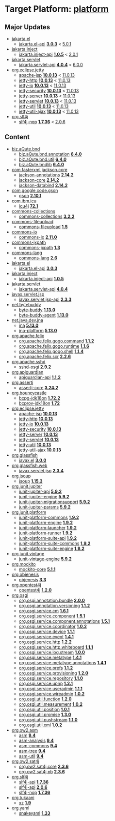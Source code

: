 # Target Platform: [platform](https://raw.githubusercontent.com/eclipse-platform/eclipse.platform.releng.aggregator/master/eclipse.platform.releng.prereqs.sdk/eclipse-sdk-prereqs.target)

## Major Updates
 - [jakarta.el](https://repo1.maven.org/maven2/jakarta/el/)
    - [jakarta.el-api](https://repo1.maven.org/maven2/jakarta/el/jakarta.el-api/) **[3.0.3](https://repo1.maven.org/maven2/jakarta/el/jakarta.el-api/3.0.3)** < [5.0.1](https://repo1.maven.org/maven2/jakarta/el/jakarta.el-api/5.0.1/)
 - [jakarta.inject](https://repo1.maven.org/maven2/jakarta/inject/)
    - [jakarta.inject-api](https://repo1.maven.org/maven2/jakarta/inject/jakarta.inject-api/) **[1.0.5](https://repo1.maven.org/maven2/jakarta/inject/jakarta.inject-api/1.0.5)** < [2.0.1](https://repo1.maven.org/maven2/jakarta/inject/jakarta.inject-api/2.0.1/)
 - [jakarta.servlet](https://repo1.maven.org/maven2/jakarta/servlet/)
    - [jakarta.servlet-api](https://repo1.maven.org/maven2/jakarta/servlet/jakarta.servlet-api/) **[4.0.4](https://repo1.maven.org/maven2/jakarta/servlet/jakarta.servlet-api/4.0.4)** < [6.0.0](https://repo1.maven.org/maven2/jakarta/servlet/jakarta.servlet-api/6.0.0/)
 - [org.eclipse.jetty](https://repo1.maven.org/maven2/org/eclipse/jetty/)
    - [apache-jsp](https://repo1.maven.org/maven2/org/eclipse/jetty/apache-jsp/) **[10.0.13](https://repo1.maven.org/maven2/org/eclipse/jetty/apache-jsp/10.0.13)** < [11.0.13](https://repo1.maven.org/maven2/org/eclipse/jetty/apache-jsp/11.0.13/)
    - [jetty-http](https://repo1.maven.org/maven2/org/eclipse/jetty/jetty-http/) **[10.0.13](https://repo1.maven.org/maven2/org/eclipse/jetty/jetty-http/10.0.13)** < [11.0.13](https://repo1.maven.org/maven2/org/eclipse/jetty/jetty-http/11.0.13/)
    - [jetty-io](https://repo1.maven.org/maven2/org/eclipse/jetty/jetty-io/) **[10.0.13](https://repo1.maven.org/maven2/org/eclipse/jetty/jetty-io/10.0.13)** < [11.0.13](https://repo1.maven.org/maven2/org/eclipse/jetty/jetty-io/11.0.13/)
    - [jetty-security](https://repo1.maven.org/maven2/org/eclipse/jetty/jetty-security/) **[10.0.13](https://repo1.maven.org/maven2/org/eclipse/jetty/jetty-security/10.0.13)** < [11.0.13](https://repo1.maven.org/maven2/org/eclipse/jetty/jetty-security/11.0.13/)
    - [jetty-server](https://repo1.maven.org/maven2/org/eclipse/jetty/jetty-server/) **[10.0.13](https://repo1.maven.org/maven2/org/eclipse/jetty/jetty-server/10.0.13)** < [11.0.13](https://repo1.maven.org/maven2/org/eclipse/jetty/jetty-server/11.0.13/)
    - [jetty-servlet](https://repo1.maven.org/maven2/org/eclipse/jetty/jetty-servlet/) **[10.0.13](https://repo1.maven.org/maven2/org/eclipse/jetty/jetty-servlet/10.0.13)** < [11.0.13](https://repo1.maven.org/maven2/org/eclipse/jetty/jetty-servlet/11.0.13/)
    - [jetty-util](https://repo1.maven.org/maven2/org/eclipse/jetty/jetty-util/) **[10.0.13](https://repo1.maven.org/maven2/org/eclipse/jetty/jetty-util/10.0.13)** < [11.0.13](https://repo1.maven.org/maven2/org/eclipse/jetty/jetty-util/11.0.13/)
    - [jetty-util-ajax](https://repo1.maven.org/maven2/org/eclipse/jetty/jetty-util-ajax/) **[10.0.13](https://repo1.maven.org/maven2/org/eclipse/jetty/jetty-util-ajax/10.0.13)** < [11.0.13](https://repo1.maven.org/maven2/org/eclipse/jetty/jetty-util-ajax/11.0.13/)
 - [org.slf4j](https://repo1.maven.org/maven2/org/slf4j/)
    - [slf4j-nop](https://repo1.maven.org/maven2/org/slf4j/slf4j-nop/) **[1.7.36](https://repo1.maven.org/maven2/org/slf4j/slf4j-nop/1.7.36)** < [2.0.6](https://repo1.maven.org/maven2/org/slf4j/slf4j-nop/2.0.6/)

## Content
 - [biz.aQute.bnd](https://repo1.maven.org/maven2/biz/aQute/bnd/)
    - [biz.aQute.bnd.annotation](https://repo1.maven.org/maven2/biz/aQute/bnd/biz.aQute.bnd.annotation/) **[6.4.0](https://repo1.maven.org/maven2/biz/aQute/bnd/biz.aQute.bnd.annotation/6.4.0)**
    - [biz.aQute.bnd.util](https://repo1.maven.org/maven2/biz/aQute/bnd/biz.aQute.bnd.util/) **[6.4.0](https://repo1.maven.org/maven2/biz/aQute/bnd/biz.aQute.bnd.util/6.4.0)**
    - [biz.aQute.bndlib](https://repo1.maven.org/maven2/biz/aQute/bnd/biz.aQute.bndlib/) **[6.4.0](https://repo1.maven.org/maven2/biz/aQute/bnd/biz.aQute.bndlib/6.4.0)**
 - [com.fasterxml.jackson.core](https://repo1.maven.org/maven2/com/fasterxml/jackson/core/)
    - [jackson-annotations](https://repo1.maven.org/maven2/com/fasterxml/jackson/core/jackson-annotations/) **[2.14.2](https://repo1.maven.org/maven2/com/fasterxml/jackson/core/jackson-annotations/2.14.2)**
    - [jackson-core](https://repo1.maven.org/maven2/com/fasterxml/jackson/core/jackson-core/) **[2.14.2](https://repo1.maven.org/maven2/com/fasterxml/jackson/core/jackson-core/2.14.2)**
    - [jackson-databind](https://repo1.maven.org/maven2/com/fasterxml/jackson/core/jackson-databind/) **[2.14.2](https://repo1.maven.org/maven2/com/fasterxml/jackson/core/jackson-databind/2.14.2)**
 - [com.google.code.gson](https://repo1.maven.org/maven2/com/google/code/gson/)
    - [gson](https://repo1.maven.org/maven2/com/google/code/gson/gson/) **[2.10.1](https://repo1.maven.org/maven2/com/google/code/gson/gson/2.10.1)**
 - [com.ibm.icu](https://repo1.maven.org/maven2/com/ibm/icu/)
    - [icu4j](https://repo1.maven.org/maven2/com/ibm/icu/icu4j/) **[72.1](https://repo1.maven.org/maven2/com/ibm/icu/icu4j/72.1)**
 - [commons-collections](https://repo1.maven.org/maven2/commons-collections/)
    - [commons-collections](https://repo1.maven.org/maven2/commons-collections/commons-collections/) **[3.2.2](https://repo1.maven.org/maven2/commons-collections/commons-collections/3.2.2)**
 - [commons-fileupload](https://repo1.maven.org/maven2/commons-fileupload/)
    - [commons-fileupload](https://repo1.maven.org/maven2/commons-fileupload/commons-fileupload/) **[1.5](https://repo1.maven.org/maven2/commons-fileupload/commons-fileupload/1.5)**
 - [commons-io](https://repo1.maven.org/maven2/commons-io/)
    - [commons-io](https://repo1.maven.org/maven2/commons-io/commons-io/) **[2.11.0](https://repo1.maven.org/maven2/commons-io/commons-io/2.11.0)**
 - [commons-jxpath](https://repo1.maven.org/maven2/commons-jxpath/)
    - [commons-jxpath](https://repo1.maven.org/maven2/commons-jxpath/commons-jxpath/) **[1.3](https://repo1.maven.org/maven2/commons-jxpath/commons-jxpath/1.3)**
 - [commons-lang](https://repo1.maven.org/maven2/commons-lang/)
    - [commons-lang](https://repo1.maven.org/maven2/commons-lang/commons-lang/) **[2.6](https://repo1.maven.org/maven2/commons-lang/commons-lang/2.6)**
 - [jakarta.el](https://repo1.maven.org/maven2/jakarta/el/)
    - [jakarta.el-api](https://repo1.maven.org/maven2/jakarta/el/jakarta.el-api/) **[3.0.3](https://repo1.maven.org/maven2/jakarta/el/jakarta.el-api/3.0.3)**
 - [jakarta.inject](https://repo1.maven.org/maven2/jakarta/inject/)
    - [jakarta.inject-api](https://repo1.maven.org/maven2/jakarta/inject/jakarta.inject-api/) **[1.0.5](https://repo1.maven.org/maven2/jakarta/inject/jakarta.inject-api/1.0.5)**
 - [jakarta.servlet](https://repo1.maven.org/maven2/jakarta/servlet/)
    - [jakarta.servlet-api](https://repo1.maven.org/maven2/jakarta/servlet/jakarta.servlet-api/) **[4.0.4](https://repo1.maven.org/maven2/jakarta/servlet/jakarta.servlet-api/4.0.4)**
 - [javax.servlet.jsp](https://repo1.maven.org/maven2/javax/servlet/jsp/)
    - [javax.servlet.jsp-api](https://repo1.maven.org/maven2/javax/servlet/jsp/javax.servlet.jsp-api/) **[2.3.3](https://repo1.maven.org/maven2/javax/servlet/jsp/javax.servlet.jsp-api/2.3.3)**
 - [net.bytebuddy](https://repo1.maven.org/maven2/net/bytebuddy/)
    - [byte-buddy](https://repo1.maven.org/maven2/net/bytebuddy/byte-buddy/) **[1.13.0](https://repo1.maven.org/maven2/net/bytebuddy/byte-buddy/1.13.0)**
    - [byte-buddy-agent](https://repo1.maven.org/maven2/net/bytebuddy/byte-buddy-agent/) **[1.13.0](https://repo1.maven.org/maven2/net/bytebuddy/byte-buddy-agent/1.13.0)**
 - [net.java.dev.jna](https://repo1.maven.org/maven2/net/java/dev/jna/)
    - [jna](https://repo1.maven.org/maven2/net/java/dev/jna/jna/) **[5.13.0](https://repo1.maven.org/maven2/net/java/dev/jna/jna/5.13.0)**
    - [jna-platform](https://repo1.maven.org/maven2/net/java/dev/jna/jna-platform/) **[5.13.0](https://repo1.maven.org/maven2/net/java/dev/jna/jna-platform/5.13.0)**
 - [org.apache.felix](https://repo1.maven.org/maven2/org/apache/felix/)
    - [org.apache.felix.gogo.command](https://repo1.maven.org/maven2/org/apache/felix/org.apache.felix.gogo.command/) **[1.1.2](https://repo1.maven.org/maven2/org/apache/felix/org.apache.felix.gogo.command/1.1.2)**
    - [org.apache.felix.gogo.runtime](https://repo1.maven.org/maven2/org/apache/felix/org.apache.felix.gogo.runtime/) **[1.1.6](https://repo1.maven.org/maven2/org/apache/felix/org.apache.felix.gogo.runtime/1.1.6)**
    - [org.apache.felix.gogo.shell](https://repo1.maven.org/maven2/org/apache/felix/org.apache.felix.gogo.shell/) **[1.1.4](https://repo1.maven.org/maven2/org/apache/felix/org.apache.felix.gogo.shell/1.1.4)**
    - [org.apache.felix.scr](https://repo1.maven.org/maven2/org/apache/felix/org.apache.felix.scr/) **[2.2.6](https://repo1.maven.org/maven2/org/apache/felix/org.apache.felix.scr/2.2.6)**
 - [org.apache.sshd](https://repo1.maven.org/maven2/org/apache/sshd/)
    - [sshd-osgi](https://repo1.maven.org/maven2/org/apache/sshd/sshd-osgi/) **[2.9.2](https://repo1.maven.org/maven2/org/apache/sshd/sshd-osgi/2.9.2)**
 - [org.apiguardian](https://repo1.maven.org/maven2/org/apiguardian/)
    - [apiguardian-api](https://repo1.maven.org/maven2/org/apiguardian/apiguardian-api/) **[1.1.2](https://repo1.maven.org/maven2/org/apiguardian/apiguardian-api/1.1.2)**
 - [org.assertj](https://repo1.maven.org/maven2/org/assertj/)
    - [assertj-core](https://repo1.maven.org/maven2/org/assertj/assertj-core/) **[3.24.2](https://repo1.maven.org/maven2/org/assertj/assertj-core/3.24.2)**
 - [org.bouncycastle](https://repo1.maven.org/maven2/org/bouncycastle/)
    - [bcpg-jdk18on](https://repo1.maven.org/maven2/org/bouncycastle/bcpg-jdk18on/) **[1.72.2](https://repo1.maven.org/maven2/org/bouncycastle/bcpg-jdk18on/1.72.2)**
    - [bcprov-jdk18on](https://repo1.maven.org/maven2/org/bouncycastle/bcprov-jdk18on/) **[1.72](https://repo1.maven.org/maven2/org/bouncycastle/bcprov-jdk18on/1.72)**
 - [org.eclipse.jetty](https://repo1.maven.org/maven2/org/eclipse/jetty/)
    - [apache-jsp](https://repo1.maven.org/maven2/org/eclipse/jetty/apache-jsp/) **[10.0.13](https://repo1.maven.org/maven2/org/eclipse/jetty/apache-jsp/10.0.13)**
    - [jetty-http](https://repo1.maven.org/maven2/org/eclipse/jetty/jetty-http/) **[10.0.13](https://repo1.maven.org/maven2/org/eclipse/jetty/jetty-http/10.0.13)**
    - [jetty-io](https://repo1.maven.org/maven2/org/eclipse/jetty/jetty-io/) **[10.0.13](https://repo1.maven.org/maven2/org/eclipse/jetty/jetty-io/10.0.13)**
    - [jetty-security](https://repo1.maven.org/maven2/org/eclipse/jetty/jetty-security/) **[10.0.13](https://repo1.maven.org/maven2/org/eclipse/jetty/jetty-security/10.0.13)**
    - [jetty-server](https://repo1.maven.org/maven2/org/eclipse/jetty/jetty-server/) **[10.0.13](https://repo1.maven.org/maven2/org/eclipse/jetty/jetty-server/10.0.13)**
    - [jetty-servlet](https://repo1.maven.org/maven2/org/eclipse/jetty/jetty-servlet/) **[10.0.13](https://repo1.maven.org/maven2/org/eclipse/jetty/jetty-servlet/10.0.13)**
    - [jetty-util](https://repo1.maven.org/maven2/org/eclipse/jetty/jetty-util/) **[10.0.13](https://repo1.maven.org/maven2/org/eclipse/jetty/jetty-util/10.0.13)**
    - [jetty-util-ajax](https://repo1.maven.org/maven2/org/eclipse/jetty/jetty-util-ajax/) **[10.0.13](https://repo1.maven.org/maven2/org/eclipse/jetty/jetty-util-ajax/10.0.13)**
 - [org.glassfish](https://repo1.maven.org/maven2/org/glassfish/)
    - [javax.el](https://repo1.maven.org/maven2/org/glassfish/javax.el/) **[3.0.0](https://repo1.maven.org/maven2/org/glassfish/javax.el/3.0.0)**
 - [org.glassfish.web](https://repo1.maven.org/maven2/org/glassfish/web/)
    - [javax.servlet.jsp](https://repo1.maven.org/maven2/org/glassfish/web/javax.servlet.jsp/) **[2.3.4](https://repo1.maven.org/maven2/org/glassfish/web/javax.servlet.jsp/2.3.4)**
 - [org.jsoup](https://repo1.maven.org/maven2/org/jsoup/)
    - [jsoup](https://repo1.maven.org/maven2/org/jsoup/jsoup/) **[1.15.3](https://repo1.maven.org/maven2/org/jsoup/jsoup/1.15.3)**
 - [org.junit.jupiter](https://repo1.maven.org/maven2/org/junit/jupiter/)
    - [junit-jupiter-api](https://repo1.maven.org/maven2/org/junit/jupiter/junit-jupiter-api/) **[5.9.2](https://repo1.maven.org/maven2/org/junit/jupiter/junit-jupiter-api/5.9.2)**
    - [junit-jupiter-engine](https://repo1.maven.org/maven2/org/junit/jupiter/junit-jupiter-engine/) **[5.9.2](https://repo1.maven.org/maven2/org/junit/jupiter/junit-jupiter-engine/5.9.2)**
    - [junit-jupiter-migrationsupport](https://repo1.maven.org/maven2/org/junit/jupiter/junit-jupiter-migrationsupport/) **[5.9.2](https://repo1.maven.org/maven2/org/junit/jupiter/junit-jupiter-migrationsupport/5.9.2)**
    - [junit-jupiter-params](https://repo1.maven.org/maven2/org/junit/jupiter/junit-jupiter-params/) **[5.9.2](https://repo1.maven.org/maven2/org/junit/jupiter/junit-jupiter-params/5.9.2)**
 - [org.junit.platform](https://repo1.maven.org/maven2/org/junit/platform/)
    - [junit-platform-commons](https://repo1.maven.org/maven2/org/junit/platform/junit-platform-commons/) **[1.9.2](https://repo1.maven.org/maven2/org/junit/platform/junit-platform-commons/1.9.2)**
    - [junit-platform-engine](https://repo1.maven.org/maven2/org/junit/platform/junit-platform-engine/) **[1.9.2](https://repo1.maven.org/maven2/org/junit/platform/junit-platform-engine/1.9.2)**
    - [junit-platform-launcher](https://repo1.maven.org/maven2/org/junit/platform/junit-platform-launcher/) **[1.9.2](https://repo1.maven.org/maven2/org/junit/platform/junit-platform-launcher/1.9.2)**
    - [junit-platform-runner](https://repo1.maven.org/maven2/org/junit/platform/junit-platform-runner/) **[1.9.2](https://repo1.maven.org/maven2/org/junit/platform/junit-platform-runner/1.9.2)**
    - [junit-platform-suite-api](https://repo1.maven.org/maven2/org/junit/platform/junit-platform-suite-api/) **[1.9.2](https://repo1.maven.org/maven2/org/junit/platform/junit-platform-suite-api/1.9.2)**
    - [junit-platform-suite-commons](https://repo1.maven.org/maven2/org/junit/platform/junit-platform-suite-commons/) **[1.9.2](https://repo1.maven.org/maven2/org/junit/platform/junit-platform-suite-commons/1.9.2)**
    - [junit-platform-suite-engine](https://repo1.maven.org/maven2/org/junit/platform/junit-platform-suite-engine/) **[1.9.2](https://repo1.maven.org/maven2/org/junit/platform/junit-platform-suite-engine/1.9.2)**
 - [org.junit.vintage](https://repo1.maven.org/maven2/org/junit/vintage/)
    - [junit-vintage-engine](https://repo1.maven.org/maven2/org/junit/vintage/junit-vintage-engine/) **[5.9.2](https://repo1.maven.org/maven2/org/junit/vintage/junit-vintage-engine/5.9.2)**
 - [org.mockito](https://repo1.maven.org/maven2/org/mockito/)
    - [mockito-core](https://repo1.maven.org/maven2/org/mockito/mockito-core/) **[5.1.1](https://repo1.maven.org/maven2/org/mockito/mockito-core/5.1.1)**
 - [org.objenesis](https://repo1.maven.org/maven2/org/objenesis/)
    - [objenesis](https://repo1.maven.org/maven2/org/objenesis/objenesis/) **[3.3](https://repo1.maven.org/maven2/org/objenesis/objenesis/3.3)**
 - [org.opentest4j](https://repo1.maven.org/maven2/org/opentest4j/)
    - [opentest4j](https://repo1.maven.org/maven2/org/opentest4j/opentest4j/) **[1.2.0](https://repo1.maven.org/maven2/org/opentest4j/opentest4j/1.2.0)**
 - [org.osgi](https://repo1.maven.org/maven2/org/osgi/)
    - [org.osgi.annotation.bundle](https://repo1.maven.org/maven2/org/osgi/org.osgi.annotation.bundle/) **[2.0.0](https://repo1.maven.org/maven2/org/osgi/org.osgi.annotation.bundle/2.0.0)**
    - [org.osgi.annotation.versioning](https://repo1.maven.org/maven2/org/osgi/org.osgi.annotation.versioning/) **[1.1.2](https://repo1.maven.org/maven2/org/osgi/org.osgi.annotation.versioning/1.1.2)**
    - [org.osgi.service.cm](https://repo1.maven.org/maven2/org/osgi/org.osgi.service.cm/) **[1.6.1](https://repo1.maven.org/maven2/org/osgi/org.osgi.service.cm/1.6.1)**
    - [org.osgi.service.component](https://repo1.maven.org/maven2/org/osgi/org.osgi.service.component/) **[1.5.1](https://repo1.maven.org/maven2/org/osgi/org.osgi.service.component/1.5.1)**
    - [org.osgi.service.component.annotations](https://repo1.maven.org/maven2/org/osgi/org.osgi.service.component.annotations/) **[1.5.1](https://repo1.maven.org/maven2/org/osgi/org.osgi.service.component.annotations/1.5.1)**
    - [org.osgi.service.coordinator](https://repo1.maven.org/maven2/org/osgi/org.osgi.service.coordinator/) **[1.0.2](https://repo1.maven.org/maven2/org/osgi/org.osgi.service.coordinator/1.0.2)**
    - [org.osgi.service.device](https://repo1.maven.org/maven2/org/osgi/org.osgi.service.device/) **[1.1.1](https://repo1.maven.org/maven2/org/osgi/org.osgi.service.device/1.1.1)**
    - [org.osgi.service.event](https://repo1.maven.org/maven2/org/osgi/org.osgi.service.event/) **[1.4.1](https://repo1.maven.org/maven2/org/osgi/org.osgi.service.event/1.4.1)**
    - [org.osgi.service.http](https://repo1.maven.org/maven2/org/osgi/org.osgi.service.http/) **[1.2.2](https://repo1.maven.org/maven2/org/osgi/org.osgi.service.http/1.2.2)**
    - [org.osgi.service.http.whiteboard](https://repo1.maven.org/maven2/org/osgi/org.osgi.service.http.whiteboard/) **[1.1.1](https://repo1.maven.org/maven2/org/osgi/org.osgi.service.http.whiteboard/1.1.1)**
    - [org.osgi.service.log.stream](https://repo1.maven.org/maven2/org/osgi/org.osgi.service.log.stream/) **[1.0.0](https://repo1.maven.org/maven2/org/osgi/org.osgi.service.log.stream/1.0.0)**
    - [org.osgi.service.metatype](https://repo1.maven.org/maven2/org/osgi/org.osgi.service.metatype/) **[1.4.1](https://repo1.maven.org/maven2/org/osgi/org.osgi.service.metatype/1.4.1)**
    - [org.osgi.service.metatype.annotations](https://repo1.maven.org/maven2/org/osgi/org.osgi.service.metatype.annotations/) **[1.4.1](https://repo1.maven.org/maven2/org/osgi/org.osgi.service.metatype.annotations/1.4.1)**
    - [org.osgi.service.prefs](https://repo1.maven.org/maven2/org/osgi/org.osgi.service.prefs/) **[1.1.2](https://repo1.maven.org/maven2/org/osgi/org.osgi.service.prefs/1.1.2)**
    - [org.osgi.service.provisioning](https://repo1.maven.org/maven2/org/osgi/org.osgi.service.provisioning/) **[1.2.0](https://repo1.maven.org/maven2/org/osgi/org.osgi.service.provisioning/1.2.0)**
    - [org.osgi.service.repository](https://repo1.maven.org/maven2/org/osgi/org.osgi.service.repository/) **[1.1.0](https://repo1.maven.org/maven2/org/osgi/org.osgi.service.repository/1.1.0)**
    - [org.osgi.service.upnp](https://repo1.maven.org/maven2/org/osgi/org.osgi.service.upnp/) **[1.2.1](https://repo1.maven.org/maven2/org/osgi/org.osgi.service.upnp/1.2.1)**
    - [org.osgi.service.useradmin](https://repo1.maven.org/maven2/org/osgi/org.osgi.service.useradmin/) **[1.1.1](https://repo1.maven.org/maven2/org/osgi/org.osgi.service.useradmin/1.1.1)**
    - [org.osgi.service.wireadmin](https://repo1.maven.org/maven2/org/osgi/org.osgi.service.wireadmin/) **[1.0.2](https://repo1.maven.org/maven2/org/osgi/org.osgi.service.wireadmin/1.0.2)**
    - [org.osgi.util.function](https://repo1.maven.org/maven2/org/osgi/org.osgi.util.function/) **[1.2.0](https://repo1.maven.org/maven2/org/osgi/org.osgi.util.function/1.2.0)**
    - [org.osgi.util.measurement](https://repo1.maven.org/maven2/org/osgi/org.osgi.util.measurement/) **[1.0.2](https://repo1.maven.org/maven2/org/osgi/org.osgi.util.measurement/1.0.2)**
    - [org.osgi.util.position](https://repo1.maven.org/maven2/org/osgi/org.osgi.util.position/) **[1.0.1](https://repo1.maven.org/maven2/org/osgi/org.osgi.util.position/1.0.1)**
    - [org.osgi.util.promise](https://repo1.maven.org/maven2/org/osgi/org.osgi.util.promise/) **[1.3.0](https://repo1.maven.org/maven2/org/osgi/org.osgi.util.promise/1.3.0)**
    - [org.osgi.util.pushstream](https://repo1.maven.org/maven2/org/osgi/org.osgi.util.pushstream/) **[1.1.0](https://repo1.maven.org/maven2/org/osgi/org.osgi.util.pushstream/1.1.0)**
    - [org.osgi.util.xml](https://repo1.maven.org/maven2/org/osgi/org.osgi.util.xml/) **[1.0.2](https://repo1.maven.org/maven2/org/osgi/org.osgi.util.xml/1.0.2)**
 - [org.ow2.asm](https://repo1.maven.org/maven2/org/ow2/asm/)
    - [asm](https://repo1.maven.org/maven2/org/ow2/asm/asm/) **[9.4](https://repo1.maven.org/maven2/org/ow2/asm/asm/9.4)**
    - [asm-analysis](https://repo1.maven.org/maven2/org/ow2/asm/asm-analysis/) **[9.4](https://repo1.maven.org/maven2/org/ow2/asm/asm-analysis/9.4)**
    - [asm-commons](https://repo1.maven.org/maven2/org/ow2/asm/asm-commons/) **[9.4](https://repo1.maven.org/maven2/org/ow2/asm/asm-commons/9.4)**
    - [asm-tree](https://repo1.maven.org/maven2/org/ow2/asm/asm-tree/) **[9.4](https://repo1.maven.org/maven2/org/ow2/asm/asm-tree/9.4)**
    - [asm-util](https://repo1.maven.org/maven2/org/ow2/asm/asm-util/) **[9.4](https://repo1.maven.org/maven2/org/ow2/asm/asm-util/9.4)**
 - [org.ow2.sat4j](https://repo1.maven.org/maven2/org/ow2/sat4j/)
    - [org.ow2.sat4j.core](https://repo1.maven.org/maven2/org/ow2/sat4j/org.ow2.sat4j.core/) **[2.3.6](https://repo1.maven.org/maven2/org/ow2/sat4j/org.ow2.sat4j.core/2.3.6)**
    - [org.ow2.sat4j.pb](https://repo1.maven.org/maven2/org/ow2/sat4j/org.ow2.sat4j.pb/) **[2.3.6](https://repo1.maven.org/maven2/org/ow2/sat4j/org.ow2.sat4j.pb/2.3.6)**
 - [org.slf4j](https://repo1.maven.org/maven2/org/slf4j/)
    - [slf4j-api](https://repo1.maven.org/maven2/org/slf4j/slf4j-api/) **[1.7.36](https://repo1.maven.org/maven2/org/slf4j/slf4j-api/1.7.36)**
    - [slf4j-api](https://repo1.maven.org/maven2/org/slf4j/slf4j-api/) **[2.0.6](https://repo1.maven.org/maven2/org/slf4j/slf4j-api/2.0.6)**
    - [slf4j-nop](https://repo1.maven.org/maven2/org/slf4j/slf4j-nop/) **[1.7.36](https://repo1.maven.org/maven2/org/slf4j/slf4j-nop/1.7.36)**
 - [org.tukaani](https://repo1.maven.org/maven2/org/tukaani/)
    - [xz](https://repo1.maven.org/maven2/org/tukaani/xz/) **[1.9](https://repo1.maven.org/maven2/org/tukaani/xz/1.9)**
 - [org.yaml](https://repo1.maven.org/maven2/org/yaml/)
    - [snakeyaml](https://repo1.maven.org/maven2/org/yaml/snakeyaml/) **[1.33](https://repo1.maven.org/maven2/org/yaml/snakeyaml/1.33)**
